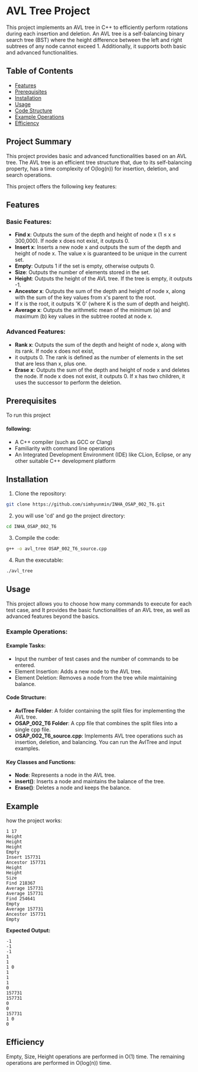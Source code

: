 # AVL Tree Project
This project implements an AVL tree in C++ to efficiently perform rotations during each insertion and deletion. An AVL tree is a self-balancing binary search tree (BST) where the height difference between the left and right subtrees of any node cannot exceed 1. Additionally, it supports both basic and advanced functionalities.

## Table of Contents
- [Features](#features)
- [Prerequisites](#prerequisites)
- [Installation](#installation)
- [Usage](#usage)
- [Code Structure](#code-structure)
- [Example Operations](#example-Operations)
- [Efficiency](#efficiency)


## Project Summary
This project provides basic and advanced functionalities based on an AVL tree. The AVL tree is an efficient tree structure that, due to its self-balancing property, has a time complexity of O(log(n)) for insertion, deletion, and search operations. 

This project offers the following key features:

## Features

### Basic Features:
- **Find x**: Outputs the sum of the depth and height of node x (1 ≤ x ≤ 300,000). If node x does not exist, it outputs 0.
- **Insert x**: Inserts a new node x and outputs the sum of the depth and height of node x. The value x is guaranteed to be unique in the current set.
- **Empty**: Outputs 1 if the set is empty, otherwise outputs 0.
- **Size**: Outputs the number of elements stored in the set.
- **Height**: Outputs the height of the AVL tree. If the tree is empty, it outputs -1.
- **Ancestor x**: Outputs the sum of the depth and height of node x, along with the sum of the key values from x's parent to the root.
- If x is the root, it outputs 'K 0' (where K is the sum of depth and height).
- **Average x**: Outputs the arithmetic mean of the minimum (a) and maximum (b) key values in the subtree rooted at node x.
### Advanced Features:
- **Rank x**: Outputs the sum of the depth and height of node x, along with its rank. If node x does not exist,
- it outputs 0. The rank is defined as the number of elements in the set that are less than x, plus one.
- **Erase x**: Outputs the sum of the depth and height of node x and deletes the node. If node x does not exist, it outputs 0. If x has two children, it uses the successor to perform the deletion.

## Prerequisites
To run this project

#### following:
- A C++ compiler (such as GCC or Clang)
- Familiarity with command line operations
- An Integrated Development Environment (IDE) like CLion, Eclipse, or any other suitable C++ development platform

## Installation

1. Clone the repository:
```bash
git clone https://github.com/simhyunmin/INHA_OSAP_002_T6.git
```

2. you will use 'cd' and go the project directory:
```bash
cd INHA_OSAP_002_T6
```

3. Compile the code:
```bash
g++ -o avl_tree OSAP_002_T6_source.cpp
```

4. Run the executable:
```bash
./avl_tree
```

## Usage
This project allows you to choose how many commands to execute for each test case, and It provides the basic functionalities of an AVL tree, as well as advanced features beyond the basics.

### Example Operations:

#### Example Tasks:
- Input the number of test cases and the number of commands to be entered.
- Element Insertion: Adds a new node to the AVL tree.
- Element Deletion: Removes a node from the tree while maintaining balance.

#### Code Structure:

- **AvlTree Folder**: A folder containing the split files for implementing the AVL tree.
- **OSAP_002_T6 Folder**: A cpp file that combines the split files into a single cpp file.
- **OSAP_002_T6_source.cpp**: Implements AVL tree operations such as insertion, deletion, and balancing. You can run the AvlTree and input examples.

#### Key Classes and Functions:

- **Node**: Represents a node in the AVL tree.
- **insert()**: Inserts a node and maintains the balance of the tree.
- **Erase()**: Deletes a node and keeps the balance.

## Example
how the project works:

```shell
1 17
Height
Height
Height
Empty
Insert 157731
Ancestor 157731
Height
Height
Size
Find 218367
Average 157731
Average 157731
Find 254641
Empty
Average 157731
Ancestor 157731
Empty
```

**Expected Output:**

```shell
-1
-1
-1
1
1
1 0
1
1
1
0
157731
157731
0
0
157731
1 0
0
```
## Efficiency
Empty, Size, Height operations are performed in O(1) time.
The remaining operations are performed in O(log(n)) time.
